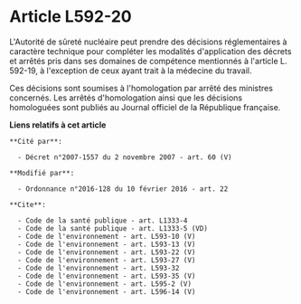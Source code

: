 # Article L592-20

L'Autorité de sûreté nucléaire peut prendre des décisions réglementaires à caractère technique pour compléter les modalités
d'application des décrets et arrêtés pris dans ses domaines de compétence mentionnés à l'article L. 592-19, à l'exception de
ceux ayant trait à la médecine du travail. 

Ces décisions sont soumises à l'homologation par arrêté des ministres concernés. Les arrêtés d'homologation ainsi que les
décisions homologuées sont publiés au Journal officiel de la République française.

**Liens relatifs à cet article**

	**Cité par**:

	  - Décret n°2007-1557 du 2 novembre 2007 - art. 60 (V)

	**Modifié par**:

	  - Ordonnance n°2016-128 du 10 février 2016 - art. 22

	**Cite**:

	  - Code de la santé publique - art. L1333-4
	  - Code de la santé publique - art. L1333-5 (VD)
	  - Code de l'environnement - art. L593-10 (V)
	  - Code de l'environnement - art. L593-13 (V)
	  - Code de l'environnement - art. L593-22 (V)
	  - Code de l'environnement - art. L593-27 (V)
	  - Code de l'environnement - art. L593-32
	  - Code de l'environnement - art. L593-35 (V)
	  - Code de l'environnement - art. L595-2 (V)
	  - Code de l'environnement - art. L596-14 (V)
